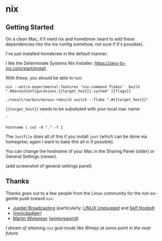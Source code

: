 # nix

## Getting Started

On a clean Mac, it'll need nix and homebrew (want to add these dependencies into the nix config somehow, not sure if it's possible).

I've just installed homebrew in the default manner.

I like the Determinate Systems Nix Installer: https://zero-to-nix.com/start/install.

With these, you should be able to run:

```
nix --extra-experimental-features 'nix-command flakes'  build ".#darwinConfigurations.{{target_host}}.system" {{flags}}

./result/sw/bin/darwin-rebuild switch --flake ".#{{target_host}}"
```

`{{target_host}}` needs to be subsituted with your local mac name:

``

```
hostname | cut -d "." -f 1
```

The `Justfile` does all of this if you install `just` (which can be done via homegrew; again I want to bake this all in if possible).

You can change the hostname of your Mac in the Sharing Panel (older) or General Settings (newer).

(add screenshot of general settings panel)

## Thanks

Thanks goes out to a few people from the Linux community for the not-so-gentle push toward `nix`:

- [Jupiter Broadcasting](https://www.jupiterbroadcasting.com) (particularly: [LINUX Unplugged](https://www.jupiterbroadcasting.com/show/linux-unplugged/) and [Self Hosted](https://www.jupiterbroadcasting.com/show/self-hosted/))
- [](https://blog.ktz.me) ([ironicbadger](https://github.com/ironicbadger?tab=repositories))
- [Martin Wimpress](https://wimpysworld.com) ([wimpysworld](https://github.com/wimpysworld))

*I dream of attaining `nix` god-mode like Wimpy at some point in the near future.*
